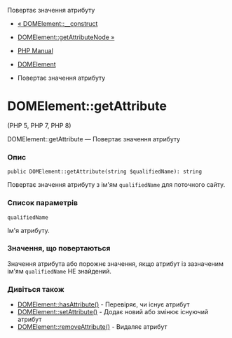 Повертає значення атрибуту

-   [« DOMElement::\_\_construct](domelement.construct.html)
    
-   [DOMElement::getAttributeNode »](domelement.getattributenode.html)
    
-   [PHP Manual](index.html)
    
-   [DOMElement](class.domelement.html)
    
-   Повертає значення атрибуту
    

# DOMElement::getAttribute

(PHP 5, PHP 7, PHP 8)

DOMElement::getAttribute — Повертає значення атрибуту

### Опис

```methodsynopsis
public DOMElement::getAttribute(string $qualifiedName): string
```

Повертає значення атрибуту з ім'ям `qualifiedName` для поточного сайту.

### Список параметрів

`qualifiedName`

Ім'я атрибуту.

### Значення, що повертаються

Значення атрибута або порожнє значення, якщо атрибут із зазначеним ім'ям `qualifiedName` НЕ знайдений.

### Дивіться також

-   [DOMElement::hasAttribute()](domelement.hasattribute.html) - Перевіряє, чи існує атрибут
-   [DOMElement::setAttribute()](domelement.setattribute.html) - Додає новий або змінює існуючий атрибут
-   [DOMElement::removeAttribute()](domelement.removeattribute.html) - Видаляє атрибут